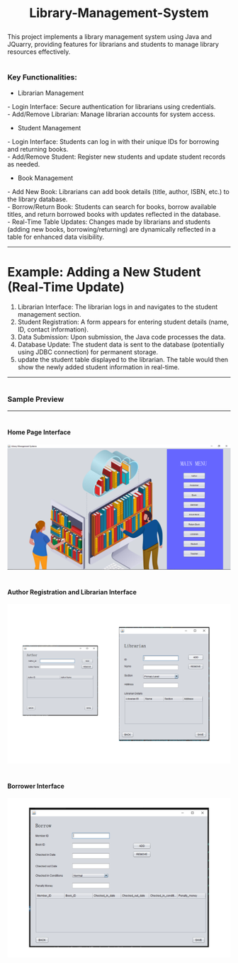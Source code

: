 # <p align ="center">Library-Management-System</p>
<p>This project implements a library management system using Java and JQuarry, providing features for librarians and students to manage library resources effectively.</p>


# <h3>Key Functionalities:</h3>

- Librarian Management
<p>
  - Login Interface: Secure authentication for librarians using credentials.<br>
  - Add/Remove Librarian: Manage librarian accounts for system access.
</p>

- Student Management
<p>
  - Login Interface: Students can log in with their unique IDs for borrowing and returning books.<br>
  - Add/Remove Student: Register new students and update student records as needed.
</p>

- Book Management
<p>
  - Add New Book: Librarians can add book details (title, author, ISBN, etc.) to the library database.<br>
  - Borrow/Return Book: Students can search for books, borrow available titles, and return borrowed books with updates reflected in the database.<br>
  - Real-Time Table Updates: Changes made by librarians and students (adding new books, borrowing/returning) are dynamically reflected in a table for enhanced data visibility.
</p>
<hr>

# Example: Adding a New Student (Real-Time Update)

1. Librarian Interface: The librarian logs in and navigates to the student management section.
2. Student Registration: A form appears for entering student details (name, ID, contact information).
3. Data Submission: Upon submission, the Java code processes the data.
4. Database Update: The student data is sent to the database (potentially using JDBC connection) for permanent storage.
5. update the student table displayed to the librarian. The table would then show the newly added student information in real-time.

<hr>

# <h3>Sample Preview</h3>

<hr>

# <h4> Home Page Interface</h4>

<img src="Assets/Screenshot (8).png" width=700px/>

# <h4> Author Registration and Librarian Interface </h4>

<img src="Assets/Author.png" width=700px/>

# <h4> Borrower Interface</h4>

<img src="Assets/Barrow.png" width=700px/>
